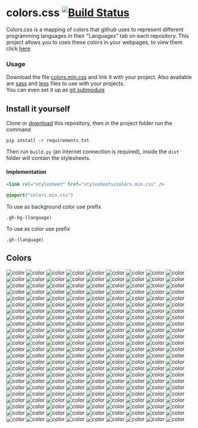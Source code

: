 # colors.css [![Build Status](https://travis-ci.org/GOGO98901/colors.css.svg?branch=master)](https://travis-ci.org/GOGO98901/colors.css)

Colors.css is a mapping of colors that github uses to represent different programming languages in their "Languages" tab on each repository. This project allows you to uses these colors in your webpages, to view them click [here](#colors)

### Usage

Download the file [colors.min.css](dist/colors.min.css) and link it with your project. Also available are [sass](dist/colors.scss) and [less](dist/colors.less) files to use with your projects.<br>
You can even set it up as [git submodule](https://git-scm.com/book/en/v2/Git-Tools-Submodules)

## Install it yourself

Clone or [download](https://github.com/GOGO98901/colors.css/archive/master.zip) this repository, then in the project folder run the command
```base
pip install -r requirements.txt
```
Then run `build.py` (an internet connection is required), inside the `dist` folder will contain the stylesheets.

#### Implementation

```html
<link rel="stylesheet" href="stylesheets/colors.min.css" />
```
```css
@import("colors.min.css")
```
To use as background color use prefix
```
.gh-bg-(language)
```
To use as color use prefix
```
.gh-(language)
```

## Colors
![color](http://www.placehold.it/150/814CCC/ffffff&text=1C%20Enterprise)
![color](http://www.placehold.it/150/E8274B/ffffff&text=ABAP)
![color](http://www.placehold.it/150/B9D9FF/ffffff&text=AGS%20Script)
![color](http://www.placehold.it/150/E6EFBB/ffffff&text=AMPL)
![color](http://www.placehold.it/150/9DC3FF/ffffff&text=ANTLR)
![color](http://www.placehold.it/150/2ACCA8/ffffff&text=API%20Blueprint)
![color](http://www.placehold.it/150/5A8164/ffffff&text=APL)
![color](http://www.placehold.it/150/6a40fd/ffffff&text=ASP)
![color](http://www.placehold.it/150/1ac620/ffffff&text=ATS)
![color](http://www.placehold.it/150/882B0F/ffffff&text=ActionScript)
![color](http://www.placehold.it/150/02f88c/ffffff&text=Ada)
![color](http://www.placehold.it/150/315665/ffffff&text=Agda)
![color](http://www.placehold.it/150/64C800/ffffff&text=Alloy)
![color](http://www.placehold.it/150/101F1F/ffffff&text=AppleScript)
![color](http://www.placehold.it/150/aa2afe/ffffff&text=Arc)
![color](http://www.placehold.it/150/bd79d1/ffffff&text=Arduino)
![color](http://www.placehold.it/150/a957b0/ffffff&text=AspectJ)
![color](http://www.placehold.it/150/6E4C13/ffffff&text=Assembly)
![color](http://www.placehold.it/150/6594b9/ffffff&text=AutoHotkey)
![color](http://www.placehold.it/150/1C3552/ffffff&text=AutoIt)
![color](http://www.placehold.it/150/C1F12E/ffffff&text=Batchfile)
![color](http://www.placehold.it/150/cd6400/ffffff&text=BlitzMax)
![color](http://www.placehold.it/150/d4bec1/ffffff&text=Boo)
![color](http://www.placehold.it/150/2F2530/ffffff&text=Brainfuck)
![color](http://www.placehold.it/150/555555/ffffff&text=C)
![color](http://www.placehold.it/150/178600/ffffff&text=C%20Sharp)
![color](http://www.placehold.it/150/563d7c/ffffff&text=CSS)
![color](http://www.placehold.it/150/8dc63f/ffffff&text=Chapel)
![color](http://www.placehold.it/150/ccccff/ffffff&text=Cirru)
![color](http://www.placehold.it/150/db901e/ffffff&text=Clarion)
![color](http://www.placehold.it/150/3F85AF/ffffff&text=Clean)
![color](http://www.placehold.it/150/E4E6F3/ffffff&text=Click)
![color](http://www.placehold.it/150/db5855/ffffff&text=Clojure)
![color](http://www.placehold.it/150/244776/ffffff&text=CoffeeScript)
![color](http://www.placehold.it/150/ed2cd6/ffffff&text=ColdFusion)
![color](http://www.placehold.it/150/3fb68b/ffffff&text=Common%20Lisp)
![color](http://www.placehold.it/150/B0CE4E/ffffff&text=Component%20Pascal)
![color](http://www.placehold.it/150/776791/ffffff&text=Crystal)
![color](http://www.placehold.it/150/3A4E3A/ffffff&text=Cuda)
![color](http://www.placehold.it/150/ba595e/ffffff&text=D)
![color](http://www.placehold.it/150/447265/ffffff&text=DM)
![color](http://www.placehold.it/150/00B4AB/ffffff&text=Dart)
![color](http://www.placehold.it/150/cca760/ffffff&text=Dogescript)
![color](http://www.placehold.it/150/6c616e/ffffff&text=Dylan)
![color](http://www.placehold.it/150/ccce35/ffffff&text=E)
![color](http://www.placehold.it/150/8a1267/ffffff&text=ECL)
![color](http://www.placehold.it/150/a78649/ffffff&text=EQ)
![color](http://www.placehold.it/150/814C05/ffffff&text=Eagle)
![color](http://www.placehold.it/150/946d57/ffffff&text=Eiffel)
![color](http://www.placehold.it/150/6e4a7e/ffffff&text=Elixir)
![color](http://www.placehold.it/150/60B5CC/ffffff&text=Elm)
![color](http://www.placehold.it/150/c065db/ffffff&text=Emacs%20Lisp)
![color](http://www.placehold.it/150/FFF4F3/ffffff&text=EmberScript)
![color](http://www.placehold.it/150/B83998/ffffff&text=Erlang)
![color](http://www.placehold.it/150/b845fc/ffffff&text=F%20Sharp)
![color](http://www.placehold.it/150/88ccff/ffffff&text=FLUX)
![color](http://www.placehold.it/150/636746/ffffff&text=Factor)
![color](http://www.placehold.it/150/7b9db4/ffffff&text=Fancy)
![color](http://www.placehold.it/150/dbded5/ffffff&text=Fantom)
![color](http://www.placehold.it/150/341708/ffffff&text=Forth)
![color](http://www.placehold.it/150/4d41b1/ffffff&text=Fortran)
![color](http://www.placehold.it/150/0050b2/ffffff&text=FreeMarker)
![color](http://www.placehold.it/150/00cafe/ffffff&text=Frege)
![color](http://www.placehold.it/150/8fb200/ffffff&text=Game%20Maker%20Language)
![color](http://www.placehold.it/150/fb855d/ffffff&text=Genie)
![color](http://www.placehold.it/150/5B2063/ffffff&text=Gherkin)
![color](http://www.placehold.it/150/e4cc98/ffffff&text=Glyph)
![color](http://www.placehold.it/150/f0a9f0/ffffff&text=Gnuplot)
![color](http://www.placehold.it/150/375eab/ffffff&text=Go)
![color](http://www.placehold.it/150/88562A/ffffff&text=Golo)
![color](http://www.placehold.it/150/82937f/ffffff&text=Gosu)
![color](http://www.placehold.it/150/79aa7a/ffffff&text=Grammatical%20Framework)
![color](http://www.placehold.it/150/e69f56/ffffff&text=Groovy)
![color](http://www.placehold.it/150/e34c26/ffffff&text=HTML)
![color](http://www.placehold.it/150/878787/ffffff&text=Hack)
![color](http://www.placehold.it/150/0e60e3/ffffff&text=Harbour)
![color](http://www.placehold.it/150/29b544/ffffff&text=Haskell)
![color](http://www.placehold.it/150/df7900/ffffff&text=Haxe)
![color](http://www.placehold.it/150/7790B2/ffffff&text=Hy)
![color](http://www.placehold.it/150/a3522f/ffffff&text=IDL)
![color](http://www.placehold.it/150/a9188d/ffffff&text=Io)
![color](http://www.placehold.it/150/078193/ffffff&text=Ioke)
![color](http://www.placehold.it/150/FEFE00/ffffff&text=Isabelle)
![color](http://www.placehold.it/150/9EEDFF/ffffff&text=J)
![color](http://www.placehold.it/150/40d47e/ffffff&text=JSONiq)
![color](http://www.placehold.it/150/b07219/ffffff&text=Java)
![color](http://www.placehold.it/150/f1e05a/ffffff&text=JavaScript)
![color](http://www.placehold.it/150/843179/ffffff&text=Jolie)
![color](http://www.placehold.it/150/a270ba/ffffff&text=Julia)
![color](http://www.placehold.it/150/DA5B0B/ffffff&text=Jupyter%20Notebook)
![color](http://www.placehold.it/150/28431f/ffffff&text=KRL)
![color](http://www.placehold.it/150/F18E33/ffffff&text=Kotlin)
![color](http://www.placehold.it/150/185619/ffffff&text=LLVM)
![color](http://www.placehold.it/150/cc9900/ffffff&text=LOLCODE)
![color](http://www.placehold.it/150/3d9970/ffffff&text=LSL)
![color](http://www.placehold.it/150/999999/ffffff&text=Lasso)
![color](http://www.placehold.it/150/DBCA00/ffffff&text=Lex)
![color](http://www.placehold.it/150/499886/ffffff&text=LiveScript)
![color](http://www.placehold.it/150/652B81/ffffff&text=LookML)
![color](http://www.placehold.it/150/000080/ffffff&text=Lua)
![color](http://www.placehold.it/150/00a6a6/ffffff&text=MAXScript)
![color](http://www.placehold.it/150/62A8D6/ffffff&text=MQL4)
![color](http://www.placehold.it/150/4A76B8/ffffff&text=MQL5)
![color](http://www.placehold.it/150/b7e1f4/ffffff&text=MTML)
![color](http://www.placehold.it/150/427819/ffffff&text=Makefile)
![color](http://www.placehold.it/150/f97732/ffffff&text=Mask)
![color](http://www.placehold.it/150/bb92ac/ffffff&text=Matlab)
![color](http://www.placehold.it/150/c4a79c/ffffff&text=Max)
![color](http://www.placehold.it/150/ff2b2b/ffffff&text=Mercury)
![color](http://www.placehold.it/150/007800/ffffff&text=Meson)
![color](http://www.placehold.it/150/8f14e9/ffffff&text=Metal)
![color](http://www.placehold.it/150/c7a938/ffffff&text=Mirah)
![color](http://www.placehold.it/150/28431f/ffffff&text=NCL)
![color](http://www.placehold.it/150/3d3c6e/ffffff&text=Nemerle)
![color](http://www.placehold.it/150/0aa0ff/ffffff&text=NetLinx)
![color](http://www.placehold.it/150/747faa/ffffff&text=NetLinx-ERB)
![color](http://www.placehold.it/150/ff6375/ffffff&text=NetLogo)
![color](http://www.placehold.it/150/87AED7/ffffff&text=NewLisp)
![color](http://www.placehold.it/150/9469E9/ffffff&text=Nginx)
![color](http://www.placehold.it/150/37775b/ffffff&text=Nim)
![color](http://www.placehold.it/150/009917/ffffff&text=Nit)
![color](http://www.placehold.it/150/7e7eff/ffffff&text=Nix)
![color](http://www.placehold.it/150/c9df40/ffffff&text=Nu)
![color](http://www.placehold.it/150/3be133/ffffff&text=OCaml)
![color](http://www.placehold.it/150/438eff/ffffff&text=Objective-C)
![color](http://www.placehold.it/150/6866fb/ffffff&text=Objective-Cpp)
![color](http://www.placehold.it/150/ff0c5a/ffffff&text=Objective-J)
![color](http://www.placehold.it/150/cabbff/ffffff&text=Omgrofl)
![color](http://www.placehold.it/150/f7ede0/ffffff&text=Opal)
![color](http://www.placehold.it/150/cdd0e3/ffffff&text=Oxygene)
![color](http://www.placehold.it/150/fab738/ffffff&text=Oz)
![color](http://www.placehold.it/150/7055b5/ffffff&text=P4)
![color](http://www.placehold.it/150/dbb284/ffffff&text=PAWN)
![color](http://www.placehold.it/150/4F5D95/ffffff&text=PHP)
![color](http://www.placehold.it/150/dad8d8/ffffff&text=PLSQL)
![color](http://www.placehold.it/150/cc0000/ffffff&text=Pan)
![color](http://www.placehold.it/150/6600cc/ffffff&text=Papyrus)
![color](http://www.placehold.it/150/f3ca0a/ffffff&text=Parrot)
![color](http://www.placehold.it/150/E3F171/ffffff&text=Pascal)
![color](http://www.placehold.it/150/C76F5B/ffffff&text=Pep8)
![color](http://www.placehold.it/150/0298c3/ffffff&text=Perl)
![color](http://www.placehold.it/150/0000fb/ffffff&text=Perl6)
![color](http://www.placehold.it/150/fcd7de/ffffff&text=PigLatin)
![color](http://www.placehold.it/150/005390/ffffff&text=Pike)
![color](http://www.placehold.it/150/d80074/ffffff&text=PogoScript)
![color](http://www.placehold.it/150/da291c/ffffff&text=PostScript)
![color](http://www.placehold.it/150/8f0f8d/ffffff&text=PowerBuilder)
![color](http://www.placehold.it/150/012456/ffffff&text=PowerShell)
![color](http://www.placehold.it/150/0096D8/ffffff&text=Processing)
![color](http://www.placehold.it/150/74283c/ffffff&text=Prolog)
![color](http://www.placehold.it/150/7fa2a7/ffffff&text=Propeller%20Spin)
![color](http://www.placehold.it/150/302B6D/ffffff&text=Puppet)
![color](http://www.placehold.it/150/91de79/ffffff&text=Pure%20Data)
![color](http://www.placehold.it/150/5a6986/ffffff&text=PureBasic)
![color](http://www.placehold.it/150/1D222D/ffffff&text=PureScript)
![color](http://www.placehold.it/150/3572A5/ffffff&text=Python)
![color](http://www.placehold.it/150/44a51c/ffffff&text=QML)
![color](http://www.placehold.it/150/198CE7/ffffff&text=R)
![color](http://www.placehold.it/150/77d9fb/ffffff&text=RAML)
![color](http://www.placehold.it/150/665a4e/ffffff&text=RUNOFF)
![color](http://www.placehold.it/150/22228f/ffffff&text=Racket)
![color](http://www.placehold.it/150/9d5200/ffffff&text=Ragel)
![color](http://www.placehold.it/150/fffaa0/ffffff&text=Rascal)
![color](http://www.placehold.it/150/358a5b/ffffff&text=Rebol)
![color](http://www.placehold.it/150/f50000/ffffff&text=Red)
![color](http://www.placehold.it/150/ff7f7f/ffffff&text=RenPy)
![color](http://www.placehold.it/150/ecdebe/ffffff&text=Roff)
![color](http://www.placehold.it/150/cc0088/ffffff&text=Rouge)
![color](http://www.placehold.it/150/701516/ffffff&text=Ruby)
![color](http://www.placehold.it/150/dea584/ffffff&text=Rust)
![color](http://www.placehold.it/150/B34936/ffffff&text=SAS)
![color](http://www.placehold.it/150/3F3F3F/ffffff&text=SQF)
![color](http://www.placehold.it/150/348a34/ffffff&text=SRecode%20Template)
![color](http://www.placehold.it/150/646464/ffffff&text=SaltStack)
![color](http://www.placehold.it/150/c22d40/ffffff&text=Scala)
![color](http://www.placehold.it/150/1e4aec/ffffff&text=Scheme)
![color](http://www.placehold.it/150/0579aa/ffffff&text=Self)
![color](http://www.placehold.it/150/89e051/ffffff&text=Shell)
![color](http://www.placehold.it/150/120F14/ffffff&text=Shen)
![color](http://www.placehold.it/150/007eff/ffffff&text=Slash)
![color](http://www.placehold.it/150/596706/ffffff&text=Smalltalk)
![color](http://www.placehold.it/150/5c7611/ffffff&text=SourcePawn)
![color](http://www.placehold.it/150/800000/ffffff&text=Squirrel)
![color](http://www.placehold.it/150/b2011d/ffffff&text=Stan)
![color](http://www.placehold.it/150/dc566d/ffffff&text=Standard%20ML)
![color](http://www.placehold.it/150/46390b/ffffff&text=SuperCollider)
![color](http://www.placehold.it/150/ffac45/ffffff&text=Swift)
![color](http://www.placehold.it/150/DAE1C2/ffffff&text=SystemVerilog)
![color](http://www.placehold.it/150/A0AA87/ffffff&text=TI%20Program)
![color](http://www.placehold.it/150/e4cc98/ffffff&text=Tcl)
![color](http://www.placehold.it/150/3D6117/ffffff&text=TeX)
![color](http://www.placehold.it/150/00004c/ffffff&text=Terra)
![color](http://www.placehold.it/150/cf142b/ffffff&text=Turing)
![color](http://www.placehold.it/150/2b7489/ffffff&text=TypeScript)
![color](http://www.placehold.it/150/a54c4d/ffffff&text=UnrealScript)
![color](http://www.placehold.it/150/adb2cb/ffffff&text=VHDL)
![color](http://www.placehold.it/150/fbe5cd/ffffff&text=Vala)
![color](http://www.placehold.it/150/b2b7f8/ffffff&text=Verilog)
![color](http://www.placehold.it/150/199f4b/ffffff&text=Vim%20script)
![color](http://www.placehold.it/150/945db7/ffffff&text=Visual%20Basic)
![color](http://www.placehold.it/150/1F1F1F/ffffff&text=Volt)
![color](http://www.placehold.it/150/2c3e50/ffffff&text=Vue)
![color](http://www.placehold.it/150/9cc9dd/ffffff&text=Web%20Ontology%20Language)
![color](http://www.placehold.it/150/04133b/ffffff&text=WebAssembly)
![color](http://www.placehold.it/150/4B6BEF/ffffff&text=X10)
![color](http://www.placehold.it/150/99DA07/ffffff&text=XC)
![color](http://www.placehold.it/150/5232e7/ffffff&text=XQuery)
![color](http://www.placehold.it/150/EB8CEB/ffffff&text=XSLT)
![color](http://www.placehold.it/150/4B6C4B/ffffff&text=Yacc)
![color](http://www.placehold.it/150/118f9e/ffffff&text=Zephir)
![color](http://www.placehold.it/150/f34b7d/ffffff&text=cpp)
![color](http://www.placehold.it/150/913960/ffffff&text=eC)
![color](http://www.placehold.it/150/94B0C7/ffffff&text=nesC)
![color](http://www.placehold.it/150/b0b77e/ffffff&text=ooc)
![color](http://www.placehold.it/150/7582D1/ffffff&text=wisp)
![color](http://www.placehold.it/150/403a40/ffffff&text=xBase)
